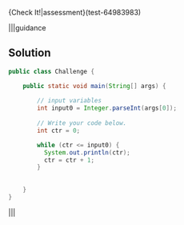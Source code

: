{Check It!|assessment}(test-64983983)

|||guidance
## Solution
```java
public class Challenge {

    public static void main(String[] args) {
      
        // input variables
        int input0 = Integer.parseInt(args[0]);
      
        // Write your code below.
        int ctr = 0;

        while (ctr <= input0) {
          System.out.println(ctr);
          ctr = ctr + 1;
        }
        
      
    }
}

```
|||